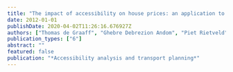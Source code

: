```yaml
---
title: "The impact of accessibility on house prices: an application to large urban planning and infrastructure projects in the Netherlands"
date: 2012-01-01
publishDate: 2020-04-02T11:26:16.676927Z
authors: ["Thomas de Graaff", "Ghebre Debrezion Andom", "Piet Rietveld"]
publication_types: ["6"]
abstract: ""
featured: false
publication: "*Accessibility analysis and transport planning*"
---
```


